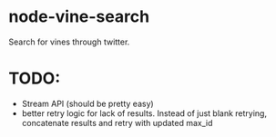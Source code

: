 node-vine-search
================

Search for vines through twitter. 

TODO:
=====
* Stream API (should be pretty easy)
* better retry logic for lack of results. Instead of just blank retrying, concatenate results and retry with updated max_id